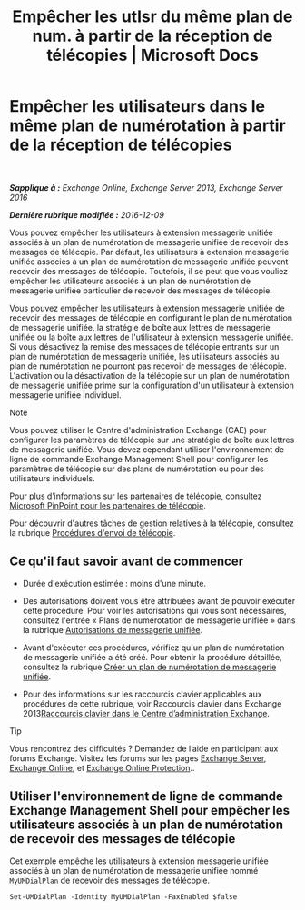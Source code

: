 ﻿---
title: 'Empêcher les utlsr du même plan de num. à partir de la réception de télécopies | Microsoft Docs'
TOCTitle: Empêcher les utilisateurs dans le même plan de numérotation à partir de la réception de télécopies
ms:assetid: 4fc66414-c950-4bca-ac20-4e489f288d06
ms:mtpsurl: https://technet.microsoft.com/fr-fr/library/Bb201688(v=EXCHG.150)
ms:contentKeyID: 52057075
ms.date: 05/23/2018
mtps_version: v=EXCHG.150
ms.translationtype: MT
---

# Empêcher les utilisateurs dans le même plan de numérotation à partir de la réception de télécopies

 

_**Sapplique à :** Exchange Online, Exchange Server 2013, Exchange Server 2016_

_**Dernière rubrique modifiée :** 2016-12-09_

Vous pouvez empêcher les utilisateurs à extension messagerie unifiée associés à un plan de numérotation de messagerie unifiée de recevoir des messages de télécopie. Par défaut, les utilisateurs à extension messagerie unifiée associés à un plan de numérotation de messagerie unifiée peuvent recevoir des messages de télécopie. Toutefois, il se peut que vous vouliez empêcher les utilisateurs associés à un plan de numérotation de messagerie unifiée particulier de recevoir des messages de télécopie.

Vous pouvez empêcher les utilisateurs à extension messagerie unifiée de recevoir des messages de télécopie en configurant le plan de numérotation de messagerie unifiée, la stratégie de boîte aux lettres de messagerie unifiée ou la boîte aux lettres de l'utilisateur à extension messagerie unifiée. Si vous désactivez la remise des messages de télécopie entrants sur un plan de numérotation de messagerie unifiée, les utilisateurs associés au plan de numérotation ne pourront pas recevoir de messages de télécopie. L'activation ou la désactivation de la télécopie sur un plan de numérotation de messagerie unifiée prime sur la configuration d'un utilisateur à extension messagerie unifiée individuel.

> [!NOTE]
> Vous pouvez utiliser le Centre d'administration Exchange (CAE) pour configurer les paramètres de télécopie sur une stratégie de boîte aux lettres de messagerie unifiée. Vous devez cependant utiliser l'environnement de ligne de commande Exchange Management Shell pour configurer les paramètres de télécopie sur des plans de numérotation ou pour des utilisateurs individuels.


Pour plus d’informations sur les partenaires de télécopie, consultez [Microsoft PinPoint pour les partenaires de télécopie](https://go.microsoft.com/fwlink/?linkid=190238).

Pour découvrir d'autres tâches de gestion relatives à la télécopie, consultez la rubrique [Procédures d'envoi de télécopie](faxing-procedures-exchange-2013-help.md).

## Ce qu'il faut savoir avant de commencer

  - Durée d'exécution estimée : moins d'une minute.

  - Des autorisations doivent vous être attribuées avant de pouvoir exécuter cette procédure. Pour voir les autorisations qui vous sont nécessaires, consultez l'entrée « Plans de numérotation de messagerie unifiée » dans la rubrique [Autorisations de messagerie unifiée](unified-messaging-permissions-exchange-2013-help.md).

  - Avant d'exécuter ces procédures, vérifiez qu'un plan de numérotation de messagerie unifiée a été créé. Pour obtenir la procédure détaillée, consultez la rubrique [Créer un plan de numérotation de messagerie unifiée](create-a-um-dial-plan-exchange-2013-help.md).

  - Pour des informations sur les raccourcis clavier applicables aux procédures de cette rubrique, voir Raccourcis clavier dans Exchange 2013[Raccourcis clavier dans le Centre d’administration Exchange](keyboard-shortcuts-in-the-exchange-admin-center-exchange-online-protection-help.md).

> [!TIP]
> Vous rencontrez des difficultés ? Demandez de l’aide en participant aux forums Exchange. Visitez les forums sur les pages <a href="https://go.microsoft.com/fwlink/p/?linkid=60612">Exchange Server</a>, <a href="https://go.microsoft.com/fwlink/p/?linkid=267542">Exchange Online</a>, et <a href="https://go.microsoft.com/fwlink/p/?linkid=285351">Exchange Online Protection</a>..


## Utiliser l'environnement de ligne de commande Exchange Management Shell pour empêcher les utilisateurs associés à un plan de numérotation de recevoir des messages de télécopie

Cet exemple empêche les utilisateurs à extension messagerie unifiée associés à un plan de numérotation de messagerie unifiée nommé `MyUMDialPlan` de recevoir des messages de télécopie.

    Set-UMDialPlan -Identity MyUMDialPlan -FaxEnabled $false

